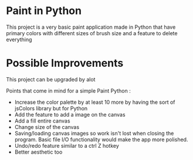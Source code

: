 # Paint in Python

This project is a very basic paint application made in Python that have primary colors with different sizes of brush size and a feature to delete everything


# Possible Improvements 
This project can be upgraded by alot 

Points that come in mind for a simple Paint Python :

- Increase the color palette by at least 10 more by having the sort of jsColors library but for Python <br>
- Add the feature to add a image on the canvas <br>
- Add a fill entire canvas <br>
- Change size of the canvas <br>
- Saving/loading canvas images so work isn't lost when closing the program. Basic file I/O functionality would make the app more polished. <br>
- Undo/redo feature similar to a ctrl Z hotkey <br>
- Better aesthetic too


